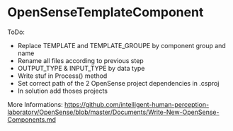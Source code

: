 # OpenSenseTemplateComponent

ToDo:
- Replace TEMPLATE and TEMPLATE_GROUPE by component group and name
- Rename all files according to previous step
- OUTPUT_TYPE & INPUT_TYPE by data type
- Write stuf in Process() method 
- Set correct path of the 2 OpenSense project dependencies in .csproj
- In solution add thoses projects


More Informations:
https://github.com/intelligent-human-perception-laboratory/OpenSense/blob/master/Documents/Write-New-OpenSense-Components.md
